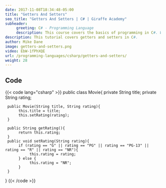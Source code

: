 ```yaml
---
date: 2017-11-08T18:34:48-05:00
title: "Getters And Setters"
seo_title: "Getters And Setters | C# | Giraffe Academy"
subheader:
     greeting: C# - Programming Language
     description: This course covers the basics of programming in C#. Work your way through the videos and we'll teach you everything you need to know to start your programming journey!
description: This tutorial covers getters and setters in C#.
author: Mike Dane
image: getters-and-setters.png
video: EbW-1fPhXQE
url: /programming-languages/csharp/getters-and-setters/
weight: 28
---
```

## Code

{{< code lang="csharp" >}}
public class Movie{
     private String title;
     private String rating;

     public Movie(String title, String rating){
          this.title = title;
          this.setRating(rating);
     }

     public String getRating(){
          return this.rating;
     }
     public void setRating(String rating){
          if (rating == "G" || rating == "PG" || rating == "PG-13" || rating == "R" || rating == "NR"){
               this.rating = rating;
          } else {
               this.rating = "NR";
          }
     }
}
{{< /code >}}